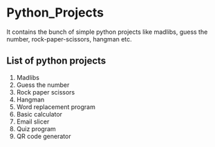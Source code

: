 # Python_Projects
It contains the bunch of simple python projects like madlibs, guess the number, rock-paper-scissors, hangman etc.

## List of python projects
 1) Madlibs
 2) Guess the number
 3) Rock paper scissors
 4) Hangman
 5) Word replacement program
 6) Basic calculator
 7) Email slicer
 8) Quiz program
 9) QR code generator

